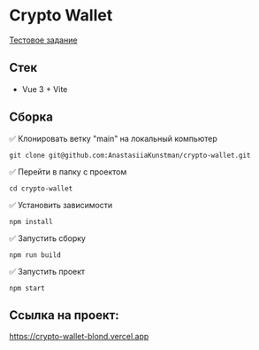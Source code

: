 # Crypto Wallet
[Тестовое задание](https://drive.google.com/file/d/1bwlQFbmjGmQXYKb8tFz-BxlQXu0phcgj/view?usp=drive_link)

## Стек
- Vue 3 + Vite

## Сборка

✅ Клонировать ветку "main" на локальный компьютер

```
git clone git@github.com:AnastasiiaKunstman/crypto-wallet.git

```
✅ Перейти в папку с проектом

```
cd crypto-wallet

```
✅ Установить зависимости

```
npm install

```
✅ Запустить сборку

```
npm run build

```
✅ Запустить проект

```
npm start

```

## Ссылка на проект:
https://crypto-wallet-blond.vercel.app